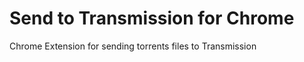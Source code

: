 Send to Transmission for Chrome
===============================

Chrome Extension for sending torrents files to Transmission